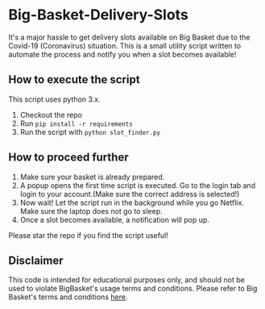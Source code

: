 # Big-Basket-Delivery-Slots
It's a major hassle to get delivery slots available on Big Basket due to the Covid-19 (Coronavirus) situation.
This is a small utility script written to automate the process and notify you when a slot becomes available! 

## How to execute the script
This script uses python 3.x.
1) Checkout the repo 
2) Run `pip install -r requirements`
3) Run the script with `python slot_finder.py`

## How to proceed further
1) Make sure your basket is already prepared.
2) A popup opens the first time script is executed. Go to the login tab and login to your account.(Make sure the correct address is selected!)
3) Now wait! Let the script run in the background while you go Netflix. Make sure the laptop does not go to sleep.
4) Once a slot becomes available, a notification will pop up.

Please star the repo if you find the script useful!

## Disclaimer
This code is intended for educational purposes only, and should not be used to violate BigBasket's usage terms and conditions. Please refer to Big Basket's terms and conditions [here](https://www.bigbasket.com/terms-and-conditions/).
